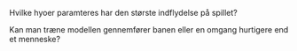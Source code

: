 Hvilke hyoer paramteres har den største indflydelse på spillet?

Kan man træne modellen gennemfører banen eller en omgang hurtigere end et menneske?
